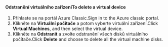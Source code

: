 #### <a name="to-delete-a-virtual-device"></a><span data-ttu-id="bd2d0-101">Odstranění virtuálního zařízení</span><span class="sxs-lookup"><span data-stu-id="bd2d0-101">To delete a virtual device</span></span>

1. <span data-ttu-id="bd2d0-102">Přihlaste se na portál Azure Classic.</span><span class="sxs-lookup"><span data-stu-id="bd2d0-102">Sign in to the Azure classic portal.</span></span>
2. <span data-ttu-id="bd2d0-103">Klikněte na **Virtuální počítače** a potom vyberte virtuální zařízení.</span><span class="sxs-lookup"><span data-stu-id="bd2d0-103">Click **Virtual Machines**, and then select the virtual device.</span></span>
3. <span data-ttu-id="bd2d0-104">Klikněte na **Odstranit** a zvolte odstranění všech disků virtuálního počítače.</span><span class="sxs-lookup"><span data-stu-id="bd2d0-104">Click **Delete** and choose to delete all the virtual machine disks.</span></span>

